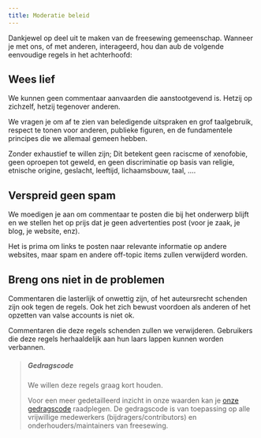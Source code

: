 ```yaml
---
title: Moderatie beleid
---
```


Dankjewel op deel uit te maken van de freesewing gemeenschap. 
Wanneer je met ons, of met anderen, interageerd, hou dan aub de volgende
eenvoudige regels in het achterhoofd:

## Wees lief
We kunnen geen commentaar aanvaarden die aanstootgevend is. 
Hetzij op zichzelf, hetzij tegenover anderen.

We vragen je om af te zien van beledigende uitspraken en grof taalgebruik,
respect te tonen voor anderen, publieke figuren, en de fundamentele principes
die we allemaal gemeen hebben.

Zonder exhaustief te willen zijn; Dit betekent geen raciscme of xenofobie,
geen oproepen tot geweld, en geen discriminatie op basis van religie, etnische origine, geslacht,
leeftijd, lichaamsbouw, taal, &hellip;. 

## Verspreid geen spam
We moedigen je aan om commentaar te posten die bij het onderwerp blijft
en we stellen het op prijs dat je geen advertenties post 
(voor je zaak, je blog, je website, enz).

Het is prima om links te posten naar relevante informatie op andere websites, 
maar spam en andere off-topic items zullen verwijderd worden.

## Breng ons niet in de problemen 
Commentaren die lasterlijk of onwettig zijn, of het auteursrecht schenden zijn ook tegen de regels.
Ook het zich bewust voordoen als anderen of het opzetten van valse accounts is niet ok.

Commentaren die deze regels schenden zullen we verwijderen.
Gebruikers die deze regels herhaaldelijk aan hun laars lappen kunnen worden verbannen.

> <h5>Gedragscode</h5>
> We willen deze regels graag kort houden.
>
> Voor een meer gedetailleerd inzicht in onze waarden kan je 
> [onze gedragscode](/docs/about/code-of-conduct) raadplegen.
> De gedragscode is van toepassing op alle vrijwillige medewerkers (bijdragers/contributors) 
> en onderhouders/maintainers van freesewing.
